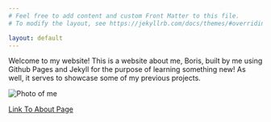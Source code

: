 ```yaml
---
# Feel free to add content and custom Front Matter to this file.
# To modify the layout, see https://jekyllrb.com/docs/themes/#overriding-theme-defaults

layout: default 
---
```

Welcome to my website! This is a website about me, Boris, built by me using Github Pages and Jekyll for the purpose of learning something new! As well, it serves to showcase some of my previous projects.

![Photo of me](/assets/BorisFleysher.jpg)

[Link To About Page](about)


